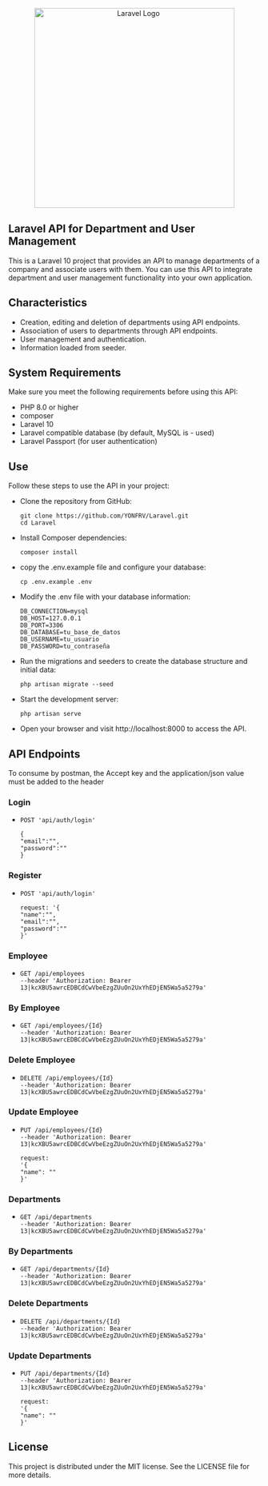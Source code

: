 <p align="center"><a href="https://laravel.com" target="_blank"><img src="https://raw.githubusercontent.com/laravel/art/master/logo-lockup/5%20SVG/2%20CMYK/1%20Full%20Color/laravel-logolockup-cmyk-red.svg" width="400" alt="Laravel Logo"></a></p>


## Laravel API for Department and User Management

This is a Laravel 10 project that provides an API to manage departments of a company and associate users with them. You can use this API to integrate department and user management functionality into your own application.

## Characteristics

- Creation, editing and deletion of departments using API endpoints.
- Association of users to departments through API endpoints.
- User management and authentication.
- Information loaded from seeder.

## System Requirements

Make sure you meet the following requirements before using this API:


- PHP 8.0 or higher
- composer
- Laravel 10
- Laravel compatible database (by default, MySQL is - used)
- Laravel Passport (for user authentication)

 ## Use
Follow these steps to use the API in your project:

- Clone the repository from GitHub:

      git clone https://github.com/YONFRV/Laravel.git
      cd Laravel

- Install Composer dependencies:

      composer install

- copy the .env.example file and configure your database:

      cp .env.example .env

- Modify the .env file with your database information:

      DB_CONNECTION=mysql
      DB_HOST=127.0.0.1
      DB_PORT=3306
      DB_DATABASE=tu_base_de_datos
      DB_USERNAME=tu_usuario
      DB_PASSWORD=tu_contraseña

- Run the migrations and seeders to create the database structure and initial data:

      php artisan migrate --seed

- Start the development server:

      php artisan serve

- Open your browser and visit http://localhost:8000 to access the API.

## API Endpoints
To consume by postman, the Accept key and the application/json value must be added to the header
### Login
-     POST 'api/auth/login'

      {
      "email":"",
      "password":""
      }
### Register
-     POST 'api/auth/login'

      request: '{
      "name":"",
      "email":"",
      "password":""
      }'
### Employee
-     GET /api/employees
      --header 'Authorization: Bearer 13|kcXBU5awrcEDBCdCwVbeEzgZUuOn2UxYhEDjEN5Wa5a5279a' 
### By Employee
-     GET /api/employees/{Id}
      --header 'Authorization: Bearer 13|kcXBU5awrcEDBCdCwVbeEzgZUuOn2UxYhEDjEN5Wa5a5279a'

### Delete Employee
-     DELETE /api/employees/{Id}
      --header 'Authorization: Bearer 13|kcXBU5awrcEDBCdCwVbeEzgZUuOn2UxYhEDjEN5Wa5a5279a'
### Update Employee
-     PUT /api/employees/{Id}
      --header 'Authorization: Bearer 13|kcXBU5awrcEDBCdCwVbeEzgZUuOn2UxYhEDjEN5Wa5a5279a'

      request:
      '{
      "name": ""
      }'
### Departments
-     GET /api/departments
      --header 'Authorization: Bearer 13|kcXBU5awrcEDBCdCwVbeEzgZUuOn2UxYhEDjEN5Wa5a5279a' 
### By Departments
-     GET /api/departments/{Id}
      --header 'Authorization: Bearer 13|kcXBU5awrcEDBCdCwVbeEzgZUuOn2UxYhEDjEN5Wa5a5279a'

### Delete Departments
-     DELETE /api/departments/{Id}
      --header 'Authorization: Bearer 13|kcXBU5awrcEDBCdCwVbeEzgZUuOn2UxYhEDjEN5Wa5a5279a'
### Update Departments
-     PUT /api/departments/{Id}
      --header 'Authorization: Bearer 13|kcXBU5awrcEDBCdCwVbeEzgZUuOn2UxYhEDjEN5Wa5a5279a'

      request:
      '{
      "name": ""
      }'
## License
This project is distributed under the MIT license. See the LICENSE file for more details.